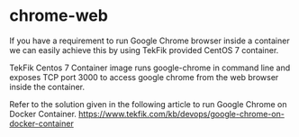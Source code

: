 # chrome-web

If you have a requirement to run Google Chrome browser inside a container we can easily achieve this by using TekFik provided CentOS 7 container. 

TekFik Centos 7 Container image runs google-chrome in command line and exposes TCP port 3000 to access google chrome from the web browser inside the container. 

Refer to the solution given in the following article to run Google Chrome on Docker Container.
  https://www.tekfik.com/kb/devops/google-chrome-on-docker-container
  
  

